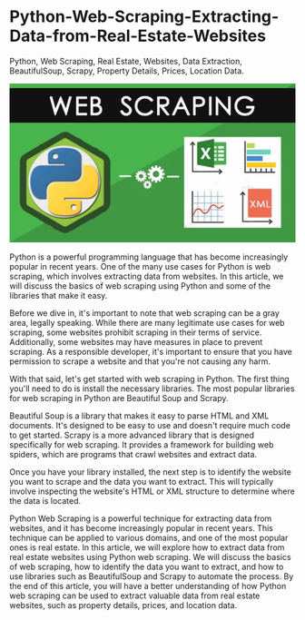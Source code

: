 # Python-Web-Scraping-Extracting-Data-from-Real-Estate-Websites

Python, Web Scraping, Real Estate, Websites, Data Extraction, BeautifulSoup, Scrapy, Property Details, Prices, Location Data.

![Alt Text](web.webp)


Python is a powerful programming language that has become increasingly popular in recent years. One of the many use cases for Python is web scraping, which involves extracting data from websites. In this article, we will discuss the basics of web scraping using Python and some of the libraries that make it easy.

Before we dive in, it's important to note that web scraping can be a gray area, legally speaking. While there are many legitimate use cases for web scraping, some websites prohibit scraping in their terms of service. Additionally, some websites may have measures in place to prevent scraping. As a responsible developer, it's important to ensure that you have permission to scrape a website and that you're not causing any harm.

With that said, let's get started with web scraping in Python. The first thing you'll need to do is install the necessary libraries. The most popular libraries for web scraping in Python are Beautiful Soup and Scrapy.

Beautiful Soup is a library that makes it easy to parse HTML and XML documents. It's designed to be easy to use and doesn't require much code to get started. Scrapy is a more advanced library that is designed specifically for web scraping. It provides a framework for building web spiders, which are programs that crawl websites and extract data.

Once you have your library installed, the next step is to identify the website you want to scrape and the data you want to extract. This will typically involve inspecting the website's HTML or XML structure to determine where the data is located.

Python Web Scraping is a powerful technique for extracting data from websites, and it has become increasingly popular in recent years. This technique can be applied to various domains, and one of the most popular ones is real estate. In this article, we will explore how to extract data from real estate websites using Python web scraping. We will discuss the basics of web scraping, how to identify the data you want to extract, and how to use libraries such as BeautifulSoup and Scrapy to automate the process. By the end of this article, you will have a better understanding of how Python web scraping can be used to extract valuable data from real estate websites, such as property details, prices, and location data.



